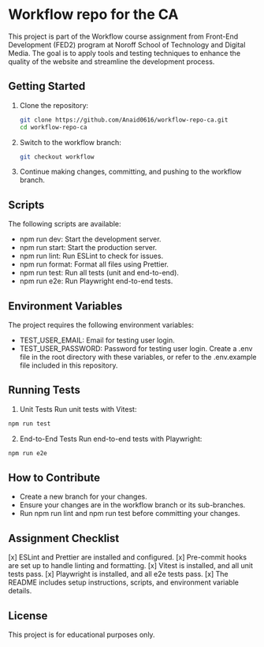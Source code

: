 # Workflow repo for the CA

This project is part of the Workflow course assignment from Front-End Development (FED2) program at Noroff School of Technology and Digital Media. The goal is to apply tools and testing techniques to enhance the quality of the website and streamline the development process.

## Getting Started

1. Clone the repository:

   ```bash
   git clone https://github.com/Anaid0616/workflow-repo-ca.git
   cd workflow-repo-ca
   ```

2. Switch to the workflow branch:

   ```bash
   git checkout workflow
   ```

3. Continue making changes, committing, and pushing to the workflow branch.

## Scripts

The following scripts are available:

- npm run dev: Start the development server.
- npm run start: Start the production server.
- npm run lint: Run ESLint to check for issues.
- npm run format: Format all files using Prettier.
- npm run test: Run all tests (unit and end-to-end).
- npm run e2e: Run Playwright end-to-end tests.

## Environment Variables

The project requires the following environment variables:

- TEST_USER_EMAIL: Email for testing user login.
- TEST_USER_PASSWORD: Password for testing user login.
  Create a .env file in the root directory with these variables, or refer to the .env.example file included in this repository.

## Running Tests

1. Unit Tests
   Run unit tests with Vitest:

```bash
npm run test
```

2. End-to-End Tests
   Run end-to-end tests with Playwright:

```bash
npm run e2e
```

## How to Contribute

- Create a new branch for your changes.
- Ensure your changes are in the workflow branch or its sub-branches.
- Run npm run lint and npm run test before committing your changes.

## Assignment Checklist

[x] ESLint and Prettier are installed and configured.
[x] Pre-commit hooks are set up to handle linting and formatting.
[x] Vitest is installed, and all unit tests pass.
[x] Playwright is installed, and all e2e tests pass.
[x] The README includes setup instructions, scripts, and environment variable details.

## License

This project is for educational purposes only.

